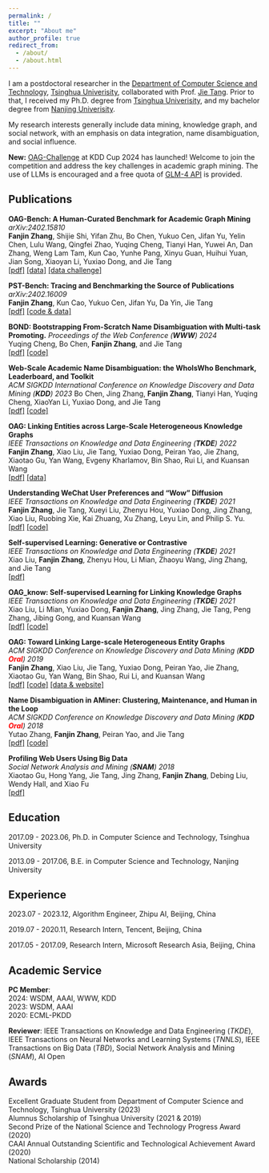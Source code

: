 ```yaml
---
permalink: /
title: ""
excerpt: "About me"
author_profile: true
redirect_from: 
  - /about/
  - /about.html
---
```


<!-- ## About Me -->

I am a postdoctoral researcher in the [Department of Computer Science and Technology](https://www.cs.tsinghua.edu.cn/csen/), [Tsinghua Univerisity](https://www.tsinghua.edu.cn/en/), collaborated with Prof. [Jie Tang](http://keg.cs.tsinghua.edu.cn/jietang/). Prior to that, I received my Ph.D. degree from [Tsinghua Univerisity](https://www.tsinghua.edu.cn/en/), and my bachelor degree from [Nanjing Univerisity](https://www.nju.edu.cn/en/main.psp).

My research interests generally include data mining, knowledge graph, and social network, with an emphasis on data integration, name disambiguation, and social influence.

**New:**
[OAG-Challenge](https://www.biendata.xyz/kdd2024/) at KDD Cup 2024 has launched!
Welcome to join the competition and address the key challenges in academic graph mining. 
The use of LLMs is encouraged and a free quota of [GLM-4 API](https://open.bigmodel.cn/) is provided.

## Publications

**OAG-Bench: A Human-Curated Benchmark for Academic Graph Mining**   
*arXiv:2402.15810*   
**Fanjin Zhang**, Shijie Shi, Yifan Zhu, Bo Chen, Yukuo Cen, Jifan Yu, Yelin Chen, Lulu Wang, Qingfei Zhao, Yuqing Cheng, Tianyi Han, Yuwei An, Dan Zhang, Weng Lam Tam, Kun Cao, Yunhe Pang, Xinyu Guan, Huihui Yuan, Jian Song, Xiaoyan Li, Yuxiao Dong, and Jie Tang   
[[pdf]](https://arxiv.org/pdf/2402.15810)  [[data]](https://www.aminer.cn/data/) [[data challenge]](https://www.biendata.xyz/kdd2024/)   

**PST-Bench: Tracing and Benchmarking the Source of Publications**  
*arXiv:2402.16009*  
**Fanjin Zhang**, Kun Cao, Yukuo Cen, Jifan Yu, Da Yin, Jie Tang   
[[pdf]](https://arxiv.org/pdf/2402.16009)  [[code & data]](https://github.com/THUDM/paper-source-trace)  

**BOND: Bootstrapping From-Scratch Name Disambiguation with Multi-task Promoting.** 
*Proceedings of the Web Conference (**WWW**) 2024*   
Yuqing Cheng, Bo Chen, **Fanjin Zhang**, and Jie Tang   
[[pdf]](https://openreview.net/pdf?id=gCx8mY5Xt7) [[code]](https://github.com/THUDM/WhoIsWho)   


**Web-Scale Academic Name Disambiguation: the WhoIsWho Benchmark, Leaderboard, and Toolkit**    
*ACM SIGKDD International Conference on Knowledge Discovery and Data Mining (**KDD**) 2023* 
Bo Chen, Jing Zhang, **Fanjin Zhang**, Tianyi Han, Yuqing Cheng, XiaoYan Li, Yuxiao Dong, and Jie Tang    
[[pdf]](http://keg.cs.tsinghua.edu.cn/jietang/publications/KDD23-Chen-WhoIsWho.pdf)  [[code]](https://github.com/THUDM/WhoIsWho)   


**OAG: Linking Entities across Large-Scale Heterogeneous Knowledge Graphs**  
*IEEE Transactions on Knowledge and Data Engineering (**TKDE**) 2022*    
**Fanjin Zhang**, Xiao Liu, Jie Tang, Yuxiao Dong, Peiran Yao, Jie Zhang, Xiaotao Gu, Yan Wang, Evgeny Kharlamov, Bin Shao, Rui Li, and Kuansan Wang   
[[pdf]](https://ieeexplore.ieee.org/abstract/document/9950622) [[data]](https://www.aminer.cn/oag-2-1)  


**Understanding WeChat User Preferences and “Wow” Diffusion**  
*IEEE Transactions on Knowledge and Data Engineering (**TKDE**) 2021*  
**Fanjin Zhang**, Jie Tang, Xueyi Liu, Zhenyu Hou, Yuxiao Dong, Jing Zhang, Xiao Liu, Ruobing Xie, Kai Zhuang, Xu Zhang, Leyu Lin, and Philip S. Yu.   
[[pdf]](https://arxiv.org/pdf/2103.02930.pdf) [[code]](https://github.com/zfjsail/wechat-wow-analysis)


**Self-supervised Learning: Generative or Contrastive**  
*IEEE Transactions on Knowledge and Data Engineering (**TKDE**) 2021*  
Xiao Liu, **Fanjin Zhang**, Zhenyu Hou, Li Mian, Zhaoyu Wang, Jing Zhang, and Jie Tang  
[[pdf]](https://arxiv.org/pdf/2006.08218.pdf)

**OAG_know: Self-supervised Learning for Linking Knowledge Graphs**  
*IEEE Transactions on Knowledge and Data Engineering (**TKDE**) 2021*  
Xiao Liu, Li Mian, Yuxiao Dong, **Fanjin Zhang**, Jing Zhang, Jie Tang, Peng Zhang, Jibing Gong, and Kuansan Wang  
[[pdf]](http://keg.cs.tsinghua.edu.cn/jietang/publications/TKDE21-Liu-et-al-OAG-know.pdf) [[code]](https://github.com/Xiao9905/OAG_know)

**OAG: Toward Linking Large-scale Heterogeneous Entity Graphs**  
*ACM SIGKDD Conference on Knowledge Discovery and Data Mining (**KDD** <span style="color:red">**Oral**</span>) 2019*  
**Fanjin Zhang**, Xiao Liu, Jie Tang, Yuxiao Dong, Peiran Yao, Jie Zhang, Xiaotao Gu, Yan Wang, Bin Shao, Rui Li, and Kuansan Wang  
[[pdf]](http://keg.cs.tsinghua.edu.cn/jietang/publications/KDD19-Zhang-et-al-Open_Academic_Graph.pdf) [[code]](https://github.com/zfjsail/OAG) [[data & website]](https://www.aminer.cn/open-academic-graph)

**Name Disambiguation in AMiner: Clustering, Maintenance, and Human in the Loop**  
*ACM SIGKDD Conference on Knowledge Discovery and Data Mining (**KDD** <span style="color:red">**Oral**</span>) 2018*  
Yutao Zhang, **Fanjin Zhang**, Peiran Yao, and Jie Tang  
[[pdf]](http://keg.cs.tsinghua.edu.cn/jietang/publications/kdd18_yutao-AMiner-Name-Disambiguation.pdf) [[code]](https://github.com/neozhangthe1/disambiguation)

**Profiling Web Users Using Big Data**  
*Social Network Analysis and Mining (**SNAM**) 2018*  
Xiaotao Gu, Hong Yang, Jie Tang, Jing Zhang, **Fanjin Zhang**, Debing Liu, Wendy Hall, and Xiao Fu  
[[pdf]](http://keg.cs.tsinghua.edu.cn/jietang/publications/SNAM18-user-profiling-with-big-data.pdf)



## Education  


2017.09 - 2023.06, Ph.D. in Computer Science and Technology, Tsinghua University  

2013.09 - 2017.06, B.E. in Computer Science and Technology, Nanjing University  


## Experience

2023.07 - 2023.12,  Algorithm Engineer, Zhipu AI, Beijing, China   

2019.07 - 2020.11, Research Intern, Tencent, Beijing, China     

2017.05 - 2017.09, Research Intern, Microsoft Research Asia, Beijing, China   


## Academic Service

**PC Member**:    
2024: WSDM, AAAI, WWW, KDD  
2023: WSDM, AAAI   
2020: ECML-PKDD  

**Reviewer**: IEEE Transactions on Knowledge and Data Engineering (*TKDE*), 
  IEEE Transactions on Neural Networks and Learning Systems (*TNNLS*),
  IEEE Transactions on Big Data (*TBD*), 
  Social Network Analysis and Mining (*SNAM*),
  AI Open  

## Awards
Excellent Graduate Student from Department of Computer Science and Technology, Tsinghua University (2023)   
Alumnus Scholarship of Tsinghua University (2021 & 2019)  
Second Prize of the National Science and Technology Progress Award (2020)  
CAAI Annual Outstanding Scientific and Technological Achievement Award (2020)  
National Scholarship (2014)
